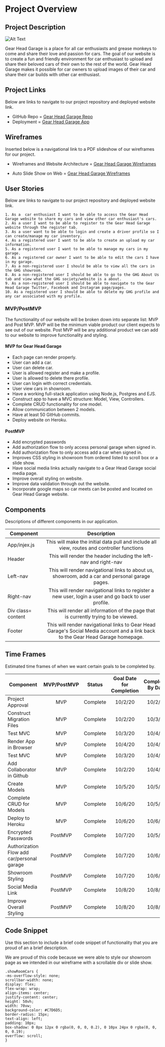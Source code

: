 # Project Overview


## Project Description
![Alt Text](https://i.imgur.com/FK2AmTQ.gif)

Gear Head Garage is a place for all car enthusiasts and grease monkeys to come and share their love and passion for cars. The goal of our website is to create a fun and friendly environment for car enthusiast to upload and share their beloved cars of their own to the rest of the world. Gear Head Garage makes it possible for car owners to upload images of their car and share their car builds with other car enthusiast. 

## Project Links

Below are links to navigate to our project repository and deployed website link. 

- GitHub Repo = [Gear Head Garage Repo](https://github.com/JGeorgos24/GearHeadGarage)
- Deployment = [Gear Head Garage App](https://gearheadgarage-app.herokuapp.com/cars) 

## Wireframes

Inserted below is a navigational link to a PDF slideshow of our wireframes for our project.

- Wireframes and Website Architecture = [Gear Head Garage Wireframes](https://docs.google.com/presentation/d/1_BFz0_28KXCFrs8RDh_PVk9y6f5yklLjPDWCd1eebL0/edit?usp=sharing)

- Auto Slide Show on Web = [Gear Head Garage Wireframes](https://docs.google.com/presentation/d/e/2PACX-1vRwzvQqAHfRAWssQN394EjXMelpak71GS_NRatu-TyPJBKctVNXzIgBPNqiKlUGprOtDlNFYDcYUC89/pub?start=true&loop=true&delayms=30000)


## User Stories

Below are links to navigate to our project repository and deployed website link. 

	1. As a  car enthusiast I want to be able to access the Gear Head Garage website to share my cars and view other car enthusiast's cars.
	2. As a user I want to be able to register to the Gear Head Garage website through the register tab.
	3. As a user want to be able to login and create a driver profile so I can create/manage my car inventory.
	4. As a registered user I want to be able to create an upload my car information. 
	5. As a registered user I want to be able to manage my cars in my garage. 
	6. As a registered car owner I want to be able to edit the cars I have in my garage. 
	7. As a non-registered user I should be able to view all the cars in the GHG showroom.
	8. As a non-registered user I should be able to go to the GHG About Us tab and view what the GHG society/website is a about.
	9. As a non-registered user I should be able to navigate to the Gear Head Garage Twitter, Facebook and Instagram page/pages. 
    10. As a registered user I should be able to delete my GHG profile and any car associated with my profile. 


### MVP/PostMVP 

The functionality of our website will be broken down into separate list: MVP and Post MVP. MVP will be the minimum viable product our client expects to see out of our website. Post MVP will be any additional product we can add to our website to improve functionality and styling.


#### MVP for Gear Head Garage
- Each page can render properly.
- User can add a car. 
- User can delete car.
- User is allowed register and make a profile.
- User is allowed to delete there profile.
- User can login with correct credentials.
- User view cars in showroom.
- Have a working full-stack application using Node.js, Postgres and EJS.
- Construct app to have a MVC structure: Model, View, Controllers.
- Complete CRUD functionality for one model. 
- Allow communication between 2 models.
- Have at least 50 GitHub commits.
- Deploy website on Heroku.


#### PostMVP 
- Add encrypted passwords
- Add authorization flow to only access personal garage when signed in.
- Add authorization flow to only access add a car when signed in.
- Improves CSS styling in showroom from ordered listed to scroll box or a slide show. 
- Have social media links actually navigate to a Gear Head Garage social media page.
- Improve overall styling on website.
- Improve data validation through out the website. 
- Incorporate google maps so car meets can be posted and located on Gear Head Garage website.

## Components
Descriptions of different components in our application. 

| Component | Description | 
| --- | :---: | 
| App/injex.js | This will make the initial data pull and include all view, routes and controller functions| 
| Header | This will render the header including the left-nav and right-nav |
| Left-nav | This will render navigational links to about us, showroom, add a car and personal garage pages. | 
| Right-nav | This will render navigational links to register a new user, login a user and go back to user profile. |
| Div class= content | This will render all information of the page that is currently trying to be viewed. |
| Footer | This will render navigational links to Gear Head Garage's Social Media account and a link back to the Gear Head Garage homepage. | 

## Time Frames

Estimated time frames of when we want certain goals to be completed by. 

| Component | MVP/PostMVP | Status | Goal Date for Completion |Completed By Date |
| --- | :---: | :---: | :---: | :---: |
| Project Approval | MVP | Complete | 10/2/20 | 10/2/20 |
| Construct Migration Files | MVP | Complete | 10/2/20 | 10/3/20 |
| Test MVC  | MVP | Complete | 10/3/20 | 10/4/20 |
| Render App in Browser | MVP | Complete | 10/4/20 | 10/4/20 |
| Test MVC  | MVP | Complete | 10/3/20 | 10/4/20 |
| Add Collaborator in Github | MVP | Complete | 10/2/20 | 10/4/20 |
| Create Models  | MVP | Complete | 10/5/20 | 10/5/20 |
| Complete CRUD for Models  | MVP | Complete | 10/6/20 | 10/5/20 |
| Deploy to Heroku  | MVP | Complete | 10/6/20 | 10/6/20 |
| Encrypted Passwords  | PostMVP | Complete | 10/7/20 | 10/5/20 |
| Authorization Flow add car/personal garage  | PostMVP | Complete | 10/7/20 | 10/6/20 |
| Showroom Styling  | PostMVP | Complete | 10/7/20 | 10/6/20 |
| Social Media Link | PostMVP | Complete | 10/8/20 | 10/8/20 |
| Improve Overall Styling | PostMVP | Complete | 10/8/20 | 10/8/20 |


## Code Snippet

Use this section to include a brief code snippet of functionality that you are proud of an a brief description.   

We are proud of this code because we were able to style our showroom page as we intended in our wireframe with a scrollable div or slide show. 

```
.showRoomCars {
-ms-overflow-style: none;
scrollbar-width: none;
display: flex;
flex-wrap: wrap;
align-items: center;
justify-content: center;
height: 50vh;
width: 70vw;
background-color: #C7D6D5;
border-radius: 15px;
text-align: left;
padding: 10px;
box-shadow: 0 8px 12px 0 rgba(0, 0, 0, 0.2), 0 10px 24px 0 rgba(0, 0, 0, 0.19);
overflow: scroll;
}
```

